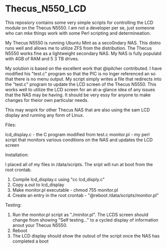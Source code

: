 # Thecus_N550_LCD
This reposiory contains some very simple scripts for controlling the LCD module on the Thecus N5550.  I am not a developer per se, just someone who can mke things work with some Perl scripting and determineation.

My Thecus N5550 is running Ubuntu Mint as a seco0ndary NAS.  This distro runs well and allows me to utilize ZFS from the distribution.  The Thecus N5550 works fine as a lightweight secondary NAS.  My NAS is fully populatd with 4GB of RAM and 5 3 TB drives.

My solution is based on the excellent work that @ipilcher contributed.  I have modified his "test.c" program so that the PIC is no lnger referenced an so that there is no menu output.  My script simply writes a file that redirects into the "test.c" program to update the LCD screen of the Thecus N5550.  This works well to utilize the LCD screen for an at-a-glance idea of any issues that the NAS may be having.  It should be very essy for anyone to make changes for theior own particular needs.

This may woprk for other Thecus NAS that are also using the sam LCD display and running any form of Linux.

Files:

lcd_display.c - the C program modified from test.c
monitor.pl - my perl script that monitors various conditions on the NAS and updates the LCD screen

Installation:

I placed all of my files in /data/scripts.  The sript will run at boot from the root crontab.

1) Compile lcd_display.c using "cc lcd_disply.c"
2) Copy a.out to lcd_display
3) Make monitor.pl executable - chmod 755 monitor.pl
4) Create an entry in the root crontab - "@reboot /data/scripts/monitor.pl"

Testing:

1) Run the monitor.pl script as "./minitor.pl".  The LCDS screen should change from showing "Self testing..." to a cycled display of information anout your Thecus N5550.
2) Reboot
3) The LCD display should show the outout of the script once the NAS has completed a boot


